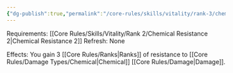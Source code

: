 ```yaml
---
{"dg-publish":true,"permalink":"/core-rules/skills/vitality/rank-3/chemical-resistance-3/"}
---
```


Requirements: [[Core Rules/Skills/Vitality/Rank 2/Chemical Resistance 2\|Chemical Resistance 2]]
Refresh: None

Effects:
You gain 3 [[Core Rules/Ranks\|Ranks]] of resistance to [[Core Rules/Damage Types/Chemical\|Chemical]] [[Core Rules/Damage\|Damage]].


